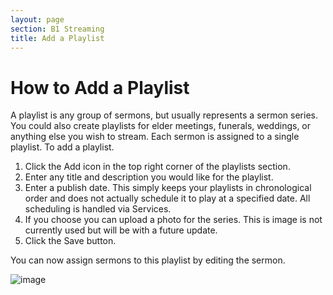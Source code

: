 ```yaml
---
layout: page
section: B1 Streaming
title: Add a Playlist
---
```


# How to Add a Playlist

A playlist is any group of sermons, but usually represents a sermon series. You could also create playlists for elder meetings, funerals, weddings, or anything else you wish to stream. Each sermon is assigned to a single playlist. To add a playlist.

1. Click the Add icon in the top right corner of the playlists section.
2. Enter any title and description you would like for the playlist.
3. Enter a publish date. This simply keeps your playlists in chronological order and does not actually schedule it to play at a specified date. All scheduling is handled via Services.
4. If you choose you can upload a photo for the series. This is image is not currently used but will be with a future update.
5. Click the Save button.

You can now assign sermons to this playlist by editing the sermon.

![image](https://user-images.githubusercontent.com/1447203/197371598-c86e095e-f8c1-4fec-b8fd-aabce33d5740.png)
